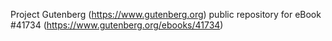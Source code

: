 Project Gutenberg (https://www.gutenberg.org) public repository for eBook #41734 (https://www.gutenberg.org/ebooks/41734)
